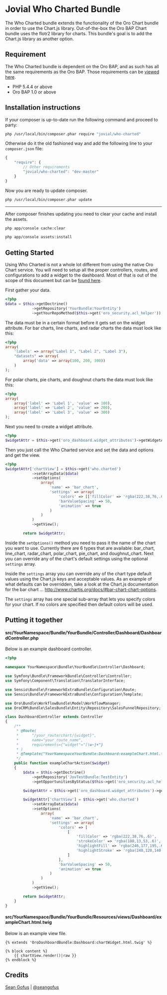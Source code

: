 # Jovial Who Charted Bundle

The Who Charted bundle extends the functionality of the Oro Chart bundle in order to use the Chart.js library. Out-of-the-box the Oro BAP Chart bundle uses the flotr2 library for charts. This bundle's goal is to add the Chart.js library as another option.

## Requirement

The Who Charted bundle is dependent on the Oro BAP, and as such has all the same requirements as the Oro BAP. Those requirements can be [viewed here](http://www.orocrm.com/system-requirements).

* PHP 5.4.4 or above
* Oro BAP 1.0 or above

## Installation instructions

If your composer is up-to-date run the following command and proceed to party:

```bash
php /usr/local/bin/composer.phar require "jovial/who-charted"
```

Otherwise do it the old fashioned way and add the following line to your `composer.json` file:

```javascript
{
    "require": {
        // Other requirements
        "jovial/who-charted": "dev-master"
    }
}
```

Now you are ready to update composer.

```bash
php /usr/local/bin/composer.phar update
```
___

After composer finishes updating you need to clear your cache and install the assets.

```bash
php app/console cache:clear
```
```bash
php app/console assets:install
```

## Getting Started

Using Who Charted is not a whole lot different from using the native Oro Chart service. You will need to setup all the proper controllers, routes, and configurations to add a widget to the dashboard. Most of that is out of the scope of this document but can be [found here](https://github.com/orocrm/platform/tree/master/src/Oro/Bundle/DashboardBundle).

First gather your data.

```php
<?php
$data = $this->getDoctrine()
            ->getRepository('YourBundle:YourEntity')
            ->getYourRepoMethod($this->get('oro_security.acl_helper'));
```
The data must be in a certain format before it gets set on the widget attribute. For bar charts, line charts, and radar charts the data must look like this:

```php
<?php
array(
    'labels' => array("Label 1", "Label 2", "Label 3"),
    "datasets" => array(
        array('data' => array(100, 200, 300))
    )
);
```

For polar charts, pie charts, and doughnut charts the data must look like this:

```php
<?php
array(
    array('label' => 'Label 1', 'value' => 100),
    array('label' => 'Label 2', 'value' => 200),
    array('label' => 'Label 3', 'value' => 300)
);
```

Next you need to create a widget attribute.

```php
<?php
$widgetAttr = $this->get('oro_dashboard.widget_attributes')->getWidgetAttributesForTwig($widget);
```

Then you just call the Who Charted service and set the data and options and get the view.

```php
<?php
$widgetAttr['chartView'] = $this->get('who.charted')
            ->setArrayData($data)
            ->setOptions(
                array(
                    'name' => 'bar_chart',
                    'settings' => array(
                        'colors' => [['fillColor' => 'rgba(222,38,76,.6)', 'strokeColor' => 'rgba(188,13,53,.6)', 'highlightFill' => 'rgba(246,177,195,.6)', 'highlightStroke' => 'rgba(240,120,140,.6)']],
                        'barValueSpacing' => 50,
                        'animation' => true
                    )
                )
            )
            ->getView();

        return $widgetAttr;
```
Inside the `setOptions()` method you need to pass it the name of the chart you want to use. Currently there are 6 types that are available: bar_chart, line_chart, radar_chart, polar_chart, pie_chart, and doughnut_chart. Next you can override any of the chart's default settings using the optional `settings` array.

Inside the `settings` array you can override any of the chart type default values using the Chart.js keys and acceptable values. As an example of what defaults can be overridden, take a look at the Chart.js documentation for the bar chart ... http://www.chartjs.org/docs/#bar-chart-chart-options.

The `settings` array has one special sub-array that lets you specify colors for your chart. If no colors are specified then default colors will be used.

## Putting it together
#### src/YourNamespace/Bundle/YourBundle/Controller/Dashboard/DashboardController.php

Below is an example dashboard controller.

```php
<?php

namespace YourNamespace\Bundle\YourBundle\Controller\Dashboard;

use Symfony\Bundle\FrameworkBundle\Controller\Controller;
use Symfony\Component\Translation\TranslatorInterface;

use Sensio\Bundle\FrameworkExtraBundle\Configuration\Route;
use Sensio\Bundle\FrameworkExtraBundle\Configuration\Template;

use Oro\Bundle\WorkflowBundle\Model\WorkflowManager;
use OroCRM\Bundle\SalesBundle\Entity\Repository\SalesFunnelRepository;

class DashboardController extends Controller
{
    /**
     * @Route(
     *      "/your_route/chart/{widget}",
     *      name="your_route_name",
     *      requirements={"widget"="[\w-]+"}
     * )
     * @Template("YourNamespaceYourBundle:Dashboard:exampleChart.html.twig")
     */
    public function exampleChartAction($widget)
    {
        $data = $this->getDoctrine()
            ->getRepository('JovTestBundle:TestEntity')
            ->getOpportunitiesByStatus($this->get('oro_security.acl_helper'));

        $widgetAttr = $this->get('oro_dashboard.widget_attributes')->getWidgetAttributesForTwig($widget);

        $widgetAttr['chartView'] = $this->get('who.charted')
            ->setArrayData($data)
            ->setOptions(
                array(
                    'name' => 'bar_chart',
                    'settings' => array(
                        'colors' => [
                            [
                                'fillColor' => 'rgba(222,38,76,.6)',
                                'strokeColor' => 'rgba(188,13,53,.6)',
                                'highlightFill' => 'rgba(246,177,195,.6)',
                                'highlightStroke' => 'rgba(240,120,140,.6)'
                            ]
                        ],
                        'barValueSpacing' => 50,
                        'animation' => true
                    )
                )
            )
            ->getView();

        return $widgetAttr;
    }
}
```
#### src/YourNamespace/Bundle/YourBundle/Resources/views/Dashboard/exampleChart.html.twig

Below is an example view file.

```twig
{% extends 'OroDashboardBundle:Dashboard:chartWidget.html.twig' %}

{% block content %}
    {{ chartView.render()|raw }}
{% endblock %}

```
## Credits
[Sean Gofus](http://www.seangofus.com) | [@seangofus](http://www.twitter.com/seangofus)
